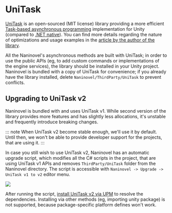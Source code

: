 ﻿# UniTask

[UniTask](https://github.com/Cysharp/UniTask) is an open-sourced (MIT license) library providing a more efficient [Task-based asynchronous programming](https://docs.microsoft.com/en-us/dotnet/standard/parallel-programming/task-based-asynchronous-programming) implementation for Unity (compared to [.NET native](https://docs.microsoft.com/en-us/dotnet/api/system.threading.tasks.task)). You can find more details regarding the nature of optimizations and usage examples in the [article by the author of the library](https://medium.com/@neuecc/a1ff0766029).

All the Naninovel's asynchronous methods are built with UniTask; in order to use the public APIs (eg, to add custom commands or implementations of the engine services), the library should be installed in your Unity project. Naninovel is bundled with a copy of UniTask for convenience; if you already have the library installed, delete `Naninovel/ThirdParty/UniTask` to prevent conflicts.

## Upgrading to UniTask v2

Naninovel is bundled with and uses UniTask v1. While second version of the library provides more features and has slightly less allocations, it's unstable and frequently introduce breaking changes.

::: note
When UniTask v2 become stable enough, we'll use it by default. Until then, we won't be able to provide developer support for the projects, that are using it.
:::

In case you still wish to use UniTask v2, Naninovel has an automatic upgrade script, which modifies all the C# scripts in the project, that are using UniTask v1 APIs and removes `ThirdParty/UniTask` folder from the Naninovel directory. The script is accessible with `Naninovel -> Upgrade -> UniTask v1 to v2` editor menu.

![](https://i.gyazo.com/36de44973e67e17ba999788b35354f36.png)

After running the script, [install UniTask v2 via UPM](https://github.com/Cysharp/UniTask#upm-package) to resolve the dependencies. Installing via other methods (eg, importing unity package) is not supported, because package-specific platform defines won't work.
